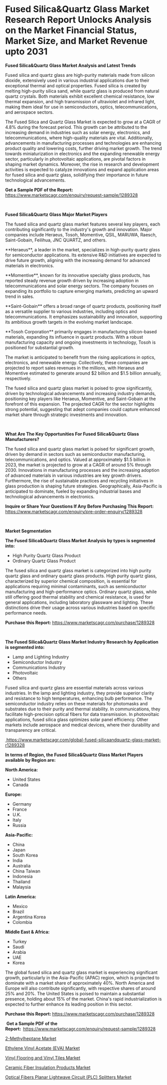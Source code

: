 <p><h1>Fused Silica&Quartz Glass Market Research Report Unlocks Analysis on the Market Financial Status, Market Size, and Market Revenue upto 2031</h1></p><p><strong>Fused Silica&Quartz Glass Market Analysis and Latest Trends</strong></p>
<p><p>Fused silica and quartz glass are high-purity materials made from silicon dioxide, extensively used in various industrial applications due to their exceptional thermal and optical properties. Fused silica is created by melting high-purity silica sand, while quartz glass is produced from natural quartz crystals. Both materials exhibit excellent chemical resistance, low thermal expansion, and high transmission of ultraviolet and infrared light, making them ideal for use in semiconductors, optics, telecommunications, and aerospace sectors.</p><p>The Fused Silica and Quartz Glass Market is expected to grow at a CAGR of 4.8% during the forecast period. This growth can be attributed to the increasing demand in industries such as solar energy, electronics, and telecommunications, where high-quality materials are vital. Additionally, advancements in manufacturing processes and technologies are enhancing product quality and lowering costs, further driving market growth. The trend towards miniaturization in electronics and the expanding renewable energy sector, particularly in photovoltaic applications, are pivotal factors in shaping market dynamics. Moreover, the rise in research and development activities is expected to catalyze innovations and expand application areas for fused silica and quartz glass, solidifying their importance in future technological advancements.</p></p>
<p><strong>Get a Sample PDF of the Report:&nbsp;</strong> <a href="https://www.marketscagr.com/enquiry/request-sample/1289328?utm_campaign=1126&utm_medium=2&utm_source=Github&utm_content=ia&utm_term=26102024&utm_id=fused-silicaquartz-glass">https://www.marketscagr.com/enquiry/request-sample/1289328</a></p>
<p>&nbsp;</p>
<p><strong>Fused Silica&Quartz Glass Major Market Players</strong></p>
<p><p>The fused silica and quartz glass market features several key players, each contributing significantly to the industry's growth and innovation. Major companies include Heraeus, Tosoh, Momentive, QSIL, MARUWA, Raesch, Saint-Gobain, Feilihua, JNC QUARTZ, and others.</p><p>**Heraeus**, a leader in the market, specializes in high-purity quartz glass for semiconductor applications. Its extensive R&D initiatives are expected to drive future growth, aligning with the increasing demand for advanced materials in electronics.</p><p>**Momentive**, known for its innovative specialty glass products, has reported steady revenue growth driven by increasing adoption in telecommunications and solar energy sectors. The company focuses on expanding its portfolio to capture emerging markets, predicting an upward trend in sales.</p><p>**Saint-Gobain** offers a broad range of quartz products, positioning itself as a versatile supplier to various industries, including optics and telecommunications. It emphasizes sustainability and innovation, supporting its ambitious growth targets in the evolving market landscape.</p><p>**Tosoh Corporation** primarily engages in manufacturing silicon-based materials, expanding its influence in quartz products. With a robust manufacturing capacity and ongoing investments in technology, Tosoh is positioned for substantial growth.</p><p>The market is anticipated to benefit from the rising applications in optics, electronics, and renewable energy. Collectively, these companies are projected to report sales revenues in the millions, with Heraeus and Momentive estimated to generate around $2 billion and $1.5 billion annually, respectively.</p><p>The fused silica and quartz glass market is poised to grow significantly, driven by technological advancements and increasing industry demands, positioning key players like Heraeus, Momentive, and Saint-Gobain at the forefront of this expansion. The projected CAGR for the sector highlights strong potential, suggesting that adept companies could capture enhanced market share through strategic investments and innovation.</p></p>
<p>&nbsp;</p>
<p><strong>What Are The Key Opportunities For Fused Silica&Quartz Glass Manufacturers?</strong></p>
<p><p>The fused silica and quartz glass market is poised for significant growth, driven by demand in sectors such as semiconductor manufacturing, telecommunications, and optics. Valued at approximately $1.5 billion in 2023, the market is projected to grow at a CAGR of around 5% through 2030. Innovations in manufacturing processes and the increasing adoption of advanced materials in various industries are key growth drivers. Furthermore, the rise of sustainable practices and recycling initiatives in glass production is shaping future strategies. Geographically, Asia-Pacific is anticipated to dominate, fueled by expanding industrial bases and technological advancements in electronics.</p></p>
<p><strong>Inquire or Share Your Questions If Any Before Purchasing This Report:</strong> <a href="https://www.marketscagr.com/enquiry/pre-order-enquiry/1289328?utm_campaign=1126&utm_medium=2&utm_source=Github&utm_content=ia&utm_term=26102024&utm_id=fused-silicaquartz-glass">https://www.marketscagr.com/enquiry/pre-order-enquiry/1289328</a></p>
<p>&nbsp;</p>
<p><strong>Market Segmentation</strong></p>
<p><strong>The Fused Silica&Quartz Glass Market Analysis by types is segmented into:</strong></p>
<p><ul><li>High Purity Quartz Glass Product</li><li>Ordinary Quartz Glass Product</li></ul></p>
<p><p>The fused silica and quartz glass market is categorized into high purity quartz glass and ordinary quartz glass products. High purity quartz glass, characterized by superior chemical composition, is essential for applications requiring minimal contaminants, such as semiconductor manufacturing and high-performance optics. Ordinary quartz glass, while still offering good thermal stability and chemical resistance, is used for general applications, including laboratory glassware and lighting. These distinctions drive their usage across various industries based on specific performance needs.</p></p>
<p><strong>Purchase this Report:&nbsp;</strong><a href="https://www.marketscagr.com/purchase/1289328?utm_campaign=1126&utm_medium=2&utm_source=Github&utm_content=ia&utm_term=26102024&utm_id=fused-silicaquartz-glass">https://www.marketscagr.com/purchase/1289328</a></p>
<p>&nbsp;</p>
<p><strong>The Fused Silica&Quartz Glass Market Industry Research by Application is segmented into:</strong></p>
<p><ul><li>Lamp and Lighting Industry</li><li>Semiconductor Industry</li><li>Communications Industry</li><li>Photovoltaic</li><li>Others</li></ul></p>
<p><p>Fused silica and quartz glass are essential materials across various industries. In the lamp and lighting industry, they provide superior clarity and resistance to high temperatures, enhancing bulb performance. The semiconductor industry relies on these materials for photomasks and substrates due to their purity and thermal stability. In communications, they facilitate high-precision optical fibers for data transmission. In photovoltaic applications, fused silica glass optimizes solar panel efficiency. Other markets include aerospace and medical devices, where their durability and transparency are critical.</p></p>
<p><a href="https://www.marketscagr.com/global-fused-silicaandquartz-glass-market-r1289328?utm_campaign=1126&utm_medium=2&utm_source=Github&utm_content=ia&utm_term=26102024&utm_id=fused-silicaquartz-glass">&nbsp;https://www.marketscagr.com/global-fused-silicaandquartz-glass-market-r1289328</a></p>
<p><strong>In terms of Region, the Fused Silica&Quartz Glass Market Players available by Region are:</strong></p>
<p>
    <p> <strong> North America: </strong>
        <ul>
            <li>United States</li>
            <li>Canada</li>
        </ul>
        </p> 
    <p> <strong> Europe: </strong>
        <ul>
            <li>Germany</li>
            <li>France</li>
            <li>U.K.</li>
            <li>Italy</li>
            <li>Russia</li>
        </ul>
        </p> 
    <p> <strong> Asia-Pacific: </strong>
        <ul>
            <li>China</li>
            <li>Japan</li>
            <li>South Korea</li>
            <li>India</li>
            <li>Australia</li>
            <li>China Taiwan</li>
            <li>Indonesia</li>
            <li>Thailand</li>
            <li>Malaysia</li>
        </ul>
        </p> 
    <p> <strong> Latin America: </strong>
        <ul>
            <li>Mexico</li>
            <li>Brazil</li>
            <li>Argentina Korea</li>
            <li>Colombia</li>
        </ul>
        </p> 
    <p> <strong> Middle East & Africa: </strong>
        <ul>
            <li>Turkey</li>
            <li>Saudi</li>
            <li>Arabia</li>
            <li>UAE</li>
            <li>Korea</li>
        </ul>
    </p>
    </p>
<p><p>The global fused silica and quartz glass market is experiencing significant growth, particularly in the Asia-Pacific (APAC) region, which is projected to dominate with a market share of approximately 40%. North America and Europe will also contribute significantly, with respective shares of around 25% and 20%. The United States is poised to maintain a substantial presence, holding about 15% of the market. China's rapid industrialization is expected to further enhance its leading position in this sector.</p></p>
<p><strong>Purchase this Report: </strong><a href="https://www.marketscagr.com/purchase/1289328?utm_campaign=1126&utm_medium=2&utm_source=Github&utm_content=ia&utm_term=26102024&utm_id=fused-silicaquartz-glass">https://www.marketscagr.com/purchase/1289328</a></p>
<p>&nbsp;<strong>Get a Sample PDF of the Report:&nbsp;&nbsp;</strong><a href="https://www.marketscagr.com/enquiry/request-sample/1289328?utm_campaign=1126&utm_medium=2&utm_source=Github&utm_content=ia&utm_term=26102024&utm_id=fused-silicaquartz-glass">https://www.marketscagr.com/enquiry/request-sample/1289328</a></p>
<p><strong></strong></p>
<p><p><a href="https://www.linkedin.com/pulse/2-methylheptane-market-analysis-report-global-insights-ml6fc?utm_campaign=1126&utm_medium=2&utm_source=Github&utm_content=ia&utm_term=26102024&utm_id=fused-silicaquartz-glass">2-Methylheptane Market</a></p><p><a href="https://www.linkedin.com/pulse/global-ethylene-vinyl-acetate-eva-market-opportunities-7ofec?utm_campaign=1126&utm_medium=2&utm_source=Github&utm_content=ia&utm_term=26102024&utm_id=fused-silicaquartz-glass">Ethylene Vinyl Acetate (EVA) Market</a></p><p><a href="https://www.linkedin.com/pulse/evolution-vinyl-flooring-tiles-market-key-shifts-from-5kdhc?utm_campaign=1126&utm_medium=2&utm_source=Github&utm_content=ia&utm_term=26102024&utm_id=fused-silicaquartz-glass">Vinyl Flooring and Vinyl Tiles Market</a></p><p><a href="https://www.linkedin.com/pulse/ceramic-fiber-insulation-products-market2024-2031-industry-6gddc?utm_campaign=1126&utm_medium=2&utm_source=Github&utm_content=ia&utm_term=26102024&utm_id=fused-silicaquartz-glass">Ceramic Fiber Insulation Products Market</a></p><p><a href="https://github.com/gdfhhhj/Market-Research-Report-List-6/blob/main/optical-fibers-planar-lightwave-circuit-plc-splitters-market.md?utm_campaign=1126&utm_medium=2&utm_source=Github&utm_content=ia&utm_term=26102024&utm_id=fused-silicaquartz-glass">Optical Fibers Planar Lightwave Circuit (PLC) Splitters Market</a></p></p>